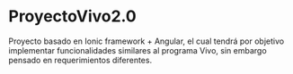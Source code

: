# ProyectoVivo2.0
Proyecto basado en Ionic framework + Angular, el cual tendrá por objetivo implementar funcionalidades similares al programa Vivo, sin embargo pensado en requerimientos diferentes.
